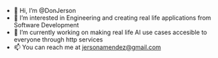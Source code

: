 - 👋 Hi, I’m @DonJerson
- 👀 I’m interested in Engineering and creating real life applications from Software Development
- 🌱 I’m currently working on making real life AI use cases accesible to everyone through http services
- 📫 You can reach me at jersonamendez@gmail.com
